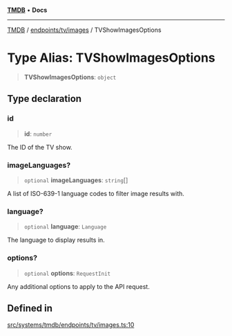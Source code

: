 [**TMDB**](../../../../README.md) • **Docs**

***

[TMDB](../../../../README.md) / [endpoints/tv/images](../README.md) / TVShowImagesOptions

# Type Alias: TVShowImagesOptions

> **TVShowImagesOptions**: `object`

## Type declaration

### id

> **id**: `number`

The ID of the TV show.

### imageLanguages?

> `optional` **imageLanguages**: `string`[]

A list of ISO-639-1 language codes to filter image results with.

### language?

> `optional` **language**: `Language`

The language to display results in.

### options?

> `optional` **options**: `RequestInit`

Any additional options to apply to the API request.

## Defined in

[src/systems/tmdb/endpoints/tv/images.ts:10](https://github.com/Norviah/media-hub/blob/e3dc67aa1738d9ad44e6a4419ef7e26de86e1452/src/systems/tmdb/endpoints/tv/images.ts#L10)
